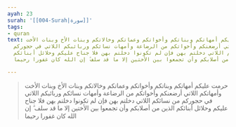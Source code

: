 ```yaml
---
ayah: 23
surah: '[[004-Surah|سورة]]'
tags:
- quran
text: حرمت عليكم أمهاتكم وبناتكم وأخواتكم وعماتكم وخالاتكم وبنات الأخ وبنات الأخت
  وأمهاتكم اللاتي أرضعنكم وأخواتكم من الرضاعة وأمهات نسائكم وربائبكم اللاتي في حجوركم
  من نسائكم اللاتي دخلتم بهن فإن لم تكونوا دخلتم بهن فلا جناح عليكم وحلائل أبنائكم
  الذين من أصلابكم وأن تجمعوا بين الأختين إلا ما قد سلف ۗ إن الله كان غفورا رحيما

---
```

> حرمت عليكم أمهاتكم وبناتكم وأخواتكم وعماتكم وخالاتكم وبنات الأخ وبنات الأخت وأمهاتكم اللاتي أرضعنكم وأخواتكم من الرضاعة وأمهات نسائكم وربائبكم اللاتي في حجوركم من نسائكم اللاتي دخلتم بهن فإن لم تكونوا دخلتم بهن فلا جناح عليكم وحلائل أبنائكم الذين من أصلابكم وأن تجمعوا بين الأختين إلا ما قد سلف ۗ إن الله كان غفورا رحيما
